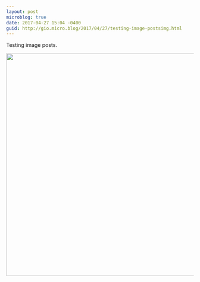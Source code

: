 ```yaml
---
layout: post
microblog: true
date: 2017-04-27 15:04 -0400
guid: http://gio.micro.blog/2017/04/27/testing-image-postsimg.html
---
```

Testing image posts.

<img src="http://gio.micro.blog/uploads/2017/60a617501a.jpg" width="600" height="600" style="height: auto" />
